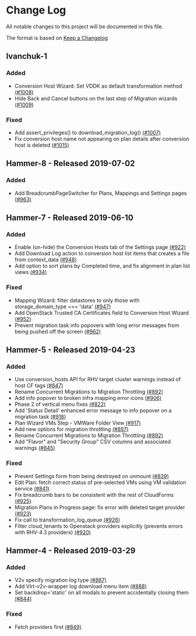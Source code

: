 # Change Log

All notable changes to this project will be documented in this file.

The format is based on [Keep a Changelog](http://keepachangelog.com/en/1.0.0/)


## Ivanchuk-1

### Added
- Conversion Host Wizard: Set VDDK as default transformation method [(#1008)](https://github.com/ManageIQ/manageiq-v2v/pull/1008)
- Hide Back and Cancel buttons on the last step of Migration wizards [(#1009)](https://github.com/ManageIQ/manageiq-v2v/pull/1009)

### Fixed
- Add assert_privileges() to download_migration_log() [(#1007)](https://github.com/ManageIQ/manageiq-v2v/pull/1007)
- Fix conversion host name not appearing on plan details after conversion host is deleted [(#1015)](https://github.com/ManageIQ/manageiq-v2v/pull/1015)

## Hammer-8 - Released 2019-07-02

### Added
- Add BreadcrumbPageSwitcher for Plans, Mappings and Settings pages [(#963)](https://github.com/ManageIQ/manageiq-v2v/pull/963)

## Hammer-7 - Released 2019-06-10

### Added
- Enable (un-hide) the Conversion Hosts tab of the Settings page [(#922)](https://github.com/ManageIQ/manageiq-v2v/pull/922)
- Add Download Log action to conversion host list items that creates a file from context_data [(#948)](https://github.com/ManageIQ/manageiq-v2v/pull/948)
- Add option to sort plans by Completed time, and fix alignment in plan list views [(#934)](https://github.com/ManageIQ/manageiq-v2v/pull/934)

### Fixed
- Mapping Wizard: filter datastores to only those with storage_domain_type === 'data' [(#947)](https://github.com/ManageIQ/manageiq-v2v/pull/947)
- Add OpenStack Trusted CA Certificates field to Conversion Host Wizard [(#952)](https://github.com/ManageIQ/manageiq-v2v/pull/952)
- Prevent migration task info popovers with long error messages from being pushed off the screen [(#962)](https://github.com/ManageIQ/manageiq-v2v/pull/962)

## Hammer-5 - Released 2019-04-23

### Added
- Use conversion_hosts API for RHV target cluster warnings instead of host CF tags [(#847)](https://github.com/ManageIQ/manageiq-v2v/pull/847)
- Rename Concurrent Migrations to Migration Throttling [(#892)](https://github.com/ManageIQ/manageiq-v2v/pull/892)
- Add info popover to broken infra mapping error icons [(#906)](https://github.com/ManageIQ/manageiq-v2v/pull/906)
- Phase 2 of vertical menu fixes [(#822)](https://github.com/ManageIQ/manageiq-v2v/pull/822)
- Add 'Status Detail' enhanced error message to info popover on a migration task [(#918)](https://github.com/ManageIQ/manageiq-v2v/pull/918)
- Plan Wizard VMs Step - VMWare Folder View [(#917)](https://github.com/ManageIQ/manageiq-v2v/pull/917)
- Add new options for migration throttling [(#897)](https://github.com/ManageIQ/manageiq-v2v/pull/897)
- Rename Concurrent Migrations to Migration Throttling [(#892)](https://github.com/ManageIQ/manageiq-v2v/pull/892)
- Add "Flavor" and "Security Group" CSV columns and associated warnings [(#845)](https://github.com/ManageIQ/manageiq-v2v/pull/845)

### Fixed
- Prevent Settings form from being destroyed on unmount [(#839)](https://github.com/ManageIQ/manageiq-v2v/pull/839)
- Edit Plan: fetch correct status of pre-selected VMs using VM validation service [(#841)](https://github.com/ManageIQ/manageiq-v2v/pull/841)
- Fix breadcrumb bars to be consistent with the rest of CloudForms [(#925)](https://github.com/ManageIQ/manageiq-v2v/pull/925)
- Migration Plans in Progress page: fix error with deleted target provider [(#923)](https://github.com/ManageIQ/manageiq-v2v/pull/923)
- Fix call to transformation_log_queue [(#926)](https://github.com/ManageIQ/manageiq-v2v/pull/926)
- Filter cloud_tenants to Openstack providers explicitly (prevents errors with RHV-4.3 providers) [(#920)](https://github.com/ManageIQ/manageiq-v2v/pull/920)

## Hammer-4 - Released 2019-03-29

### Added
- V2v specify migration log type [(#887)](https://github.com/ManageIQ/manageiq-v2v/pull/887)
- Add Virt-v2v-wrapper log download menu item [(#888)](https://github.com/ManageIQ/manageiq-v2v/pull/888)
- Set backdrop='static' on all modals to prevent accidentally closing them [(#844)](https://github.com/ManageIQ/manageiq-v2v/pull/844)

### Fixed
- Fetch providers first [(#849)](https://github.com/ManageIQ/manageiq-v2v/pull/849)

